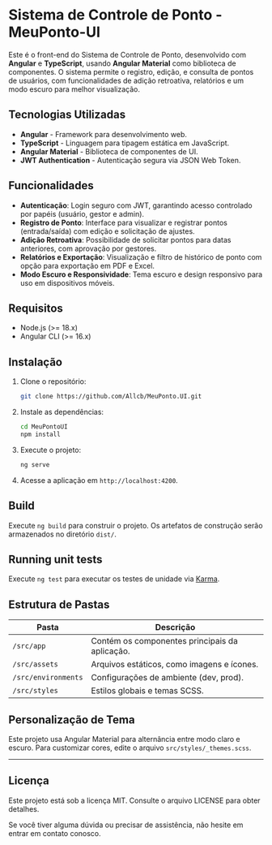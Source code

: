 # Sistema de Controle de Ponto - MeuPonto-UI

Este é o front-end do Sistema de Controle de Ponto, desenvolvido com **Angular** e **TypeScript**, usando **Angular Material** como biblioteca de componentes. O sistema permite o registro, edição, e consulta de pontos de usuários, com funcionalidades de adição retroativa, relatórios e um modo escuro para melhor visualização.

## Tecnologias Utilizadas
- **Angular** - Framework para desenvolvimento web.
- **TypeScript** - Linguagem para tipagem estática em JavaScript.
- **Angular Material** - Biblioteca de componentes de UI.
- **JWT Authentication** - Autenticação segura via JSON Web Token.

## Funcionalidades
- **Autenticação**: Login seguro com JWT, garantindo acesso controlado por papéis (usuário, gestor e admin).
- **Registro de Ponto**: Interface para visualizar e registrar pontos (entrada/saída) com edição e solicitação de ajustes.
- **Adição Retroativa**: Possibilidade de solicitar pontos para datas anteriores, com aprovação por gestores.
- **Relatórios e Exportação**: Visualização e filtro de histórico de ponto com opção para exportação em PDF e Excel.
- **Modo Escuro e Responsividade**: Tema escuro e design responsivo para uso em dispositivos móveis.

## Requisitos
- Node.js (>= 18.x)
- Angular CLI (>= 16.x)

## Instalação

1. Clone o repositório:
   ```bash
   git clone https://github.com/Allcb/MeuPonto.UI.git

2. Instale as dependências:
    ```bash
    cd MeuPontoUI
    npm install
    ```

3. Execute o projeto:
    ```bash
    ng serve
    ```

4. Acesse a aplicação em `http://localhost:4200`.

## Build

Execute `ng build` para construir o projeto. Os artefatos de construção serão armazenados no diretório `dist/`.

## Running unit tests

Execute `ng test` para executar os testes de unidade via [Karma](https://karma-runner.github.io).

## Estrutura de Pastas

| Pasta                | Descrição                                           |
|----------------------|-----------------------------------------------------|
| `/src/app`           | Contém os componentes principais da aplicação.      |
| `/src/assets`        | Arquivos estáticos, como imagens e ícones.          |
| `/src/environments`  | Configurações de ambiente (dev, prod).              |
| `/src/styles`        | Estilos globais e temas SCSS.                       |

## Personalização de Tema

Este projeto usa Angular Material para alternância entre modo claro e escuro. Para customizar cores, edite o arquivo `src/styles/_themes.scss`.

---
## Licença

Este projeto está sob a licença MIT. Consulte o arquivo LICENSE para obter detalhes.

Se você tiver alguma dúvida ou precisar de assistência, não hesite em entrar em contato conosco.
